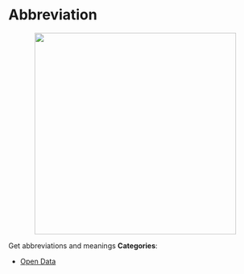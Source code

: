 # Abbreviation

<p align="center">
    <img width="400" src="https://raw.githubusercontent.com/awesome-apis/awesome-apis/apis/abbreviation/logo_256x256.png" />
</p>


Get abbreviations and meanings
**Categories**:

- [Open Data](https://github/awesome-apis/awesome-apis#open-data)



